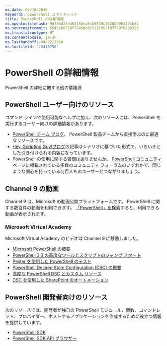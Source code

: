 ```yaml
---
ms.date: 06/18/2019
keywords: powershell,コマンドレット
title: PowerShell の詳細情報
ms.openlocfilehash: 9d756d24e46215bea5cb9530c2628b996327cb87
ms.sourcegitcommit: 6545c60578f7745be015111052fd7769f8289296
ms.translationtype: HT
ms.contentlocale: ja-JP
ms.lasthandoff: 04/22/2020
ms.locfileid: "74416750"
---
```

# <a name="more-powershell-learning"></a>PowerShell の詳細情報

PowerShell の詳細に関する他の情報源

## <a name="resources-for-powershell-users"></a>PowerShell ユーザー向けのリソース

コマンド ラインで使用可能なヘルプに加え、次のリソースには、PowerShell を実行するユーザー向けの詳細情報があります。

- [PowerShell チーム ブログ](https://devblogs.microsoft.com/powershell/)。 PowerShell 製品チームから直接学ぶのに最適なリソースです。
- [Hey, Scripting Guy!ブログ](https://devblogs.microsoft.com/scripting/)の記事はシナリオに基づいた形式で、いきいきとした引き付けられる内容になっています。
- PowerShell の使用に関する質問はありませんか。 [PowerShell コミュニティ](/powershell/#pivot=main&panel=community) ページに掲載されている多数のコミュニティ フォーラムのいずれかで、同じような関心を持っている何百人ものユーザーとつながりましょう。

## <a name="channel-9-videos"></a>Channel 9 の動画

Channel 9 は、Microsoft の動画公開プラットフォームです。 PowerShell に関する数百件の動画を利用できます。 [「PowerShell」を検索](https://channel9.msdn.com/Search?term=PowerShell&sortBy=top-rated)すると、利用できる動画が表示されます。

### <a name="microsoft-virtual-academy"></a>Microsoft Virtual Academy

Microsoft Virtual Academy のビデオは Channel 9 に移動しました。

- [Microsoft PowerShell の概要](https://channel9.msdn.com/Series/Getting-Started-with-Microsoft-PowerShell)
- [PowerShell 3.0 の高度なツールとスクリプトのジャンプ スタート](https://channel9.msdn.com/Series/Advanced-Tools-and-Scripting-with-PowerShell-3.0-Jump-Start)
- [Pester を使用した PowerShell のテスト](https://channel9.msdn.com/Series/Testing-PowerShell-with-Pester)
- [PowerShell Desired State Configuration (DSC) の概要](https://channel9.msdn.com/Series/Getting-Started-with-PowerShell-DSC)
- [高度な PowerShell DSC とカスタム リソース](https://channel9.msdn.com/Series/Advanced-PowerShell-DSC-and-Custom-Resources)
- [DSC を使用した SharePoint のオートメーション](https://channel9.msdn.com/Series/SharePoint-Automation-with-DSC)

## <a name="resources-for-powershell-developers"></a>PowerShell 開発者向けのリソース

次のリソースでは、開発者が独自の PowerShell モジュール、関数、コマンドレット、プロバイダー、ホストするアプリケーションを作成するために役立つ情報を提供しています。

- [PowerShell SDK](/powershell/scripting/developer/windows-powershell)
- [PowerShell SDK API ブラウザー](/dotnet/api/system.management.automation)
